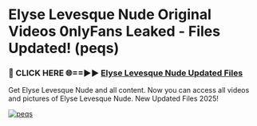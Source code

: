 # Elyse Levesque Nude Original Videos 0nlyFans Leaked - Files Updated! (peqs)

<h3>🔴 CLICK HERE 🌐==►► <a href="https://tinyurl.com/52m3yx9h" rel="nofollow">Elyse Levesque Nude Updated Files</a></h3>

Get Elyse Levesque Nude and all content. Now you can access all videos and pictures of Elyse Levesque Nude. New Updated Files 2025!

[![peqs](https://i.imgur.com/TnHtlc8.gif)](https://tinyurl.com/52m3yx9h)
